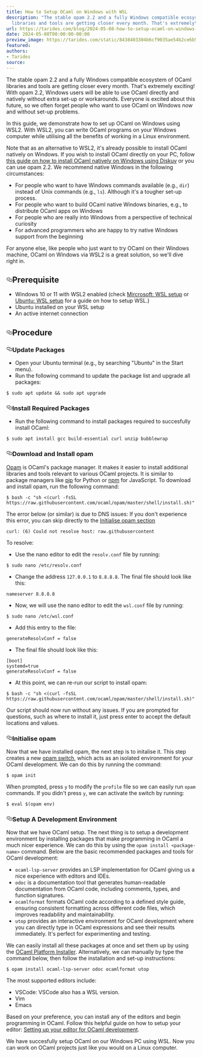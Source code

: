 ```yaml
---
title: How to Setup OCaml on Windows with WSL
description: "The stable opam 2.2 and a fully Windows compatible ecosystem of OCaml
  libraries and tools are getting closer every month. That's extremely\u2026"
url: https://tarides.com/blog/2024-05-08-how-to-setup-ocaml-on-windows-with-wsl
date: 2024-05-08T00:00:00-00:00
preview_image: https://tarides.com/static/8438403304b6cf9035ae54b2ce6b57a0/0d665/ocaml_wsl.png
featured:
authors:
- Tarides
source:
---
```


<p>The stable opam 2.2 and a fully Windows compatible ecosystem of OCaml libraries and tools are getting closer every month. That's extremely exciting! With opam 2.2, Windows users will be able to use OCaml directly and natively without extra set-up or workarounds. Everyone is excited about this future, so we often forget people who want to use OCaml on Windows <em>now</em> and without set-up problems.</p>
<p>In this guide, we demonstrate how to set up OCaml on Windows using WSL2. With WSL2, you can write OCaml programs on your Windows computer while utilising all the benefits of working in a Linux environment.</p>
<p>Note that as an alternative to WSL2, it's already possible to install OCaml natively on Windows. If you wish to install OCaml directly on your PC, follow <a href="https://ocaml.org/install">this guide on how to install OCaml natively on Windows using Diskuv</a> or you can use opam 2.2. We recommend native Windows in the following circumstances:</p>
<ul>
<li>For people who want to have Windows commands available (e.g., <code>dir</code>) instead of Unix commands (e.g., <code>ls</code>). Although it's a tougher set-up process.</li>
<li>For people who want to build OCaml native Windows binaries, e.g., to distribute OCaml apps on Windows</li>
<li>For people who are really into Windows from a perspective of technical curiosity</li>
<li>For advanced programmers who are happy to try native Windows support from the beginning</li>
</ul>
<p>For anyone else, like people who just want to try OCaml on their Windows machine, OCaml on Windows via WSL2 is a great solution, so we'll dive right in.</p>
<h2 style="position:relative;"><a href="https://tarides.com/feed.xml#prerequisite" aria-label="prerequisite permalink" class="anchor before"><svg aria-hidden="true" focusable="false" height="16" version="1.1" viewbox="0 0 16 16" width="16"><path fill-rule="evenodd" d="M4 9h1v1H4c-1.5 0-3-1.69-3-3.5S2.55 3 4 3h4c1.45 0 3 1.69 3 3.5 0 1.41-.91 2.72-2 3.25V8.59c.58-.45 1-1.27 1-2.09C10 5.22 8.98 4 8 4H4c-.98 0-2 1.22-2 2.5S3 9 4 9zm9-3h-1v1h1c1 0 2 1.22 2 2.5S13.98 12 13 12H9c-.98 0-2-1.22-2-2.5 0-.83.42-1.64 1-2.09V6.25c-1.09.53-2 1.84-2 3.25C6 11.31 7.55 13 9 13h4c1.45 0 3-1.69 3-3.5S14.5 6 13 6z"></path></svg></a>Prerequisite</h2>
<ul>
<li>Windows 10 or 11 with WSL2 enabled (check <a href="https://learn.microsoft.com/en-us/windows/wsl/install">Mircrosoft: WSL setup</a> or <a href="https://canonical-ubuntu-wsl.readthedocs-hosted.com/en/latest/guides/install-ubuntu-wsl2/">Ubuntu: WSL setup</a> for a guide on how to setup WSL.)</li>
<li>Ubuntu installed on your WSL setup</li>
<li>An active internet connection</li>
</ul>
<h2 style="position:relative;"><a href="https://tarides.com/feed.xml#procedure" aria-label="procedure permalink" class="anchor before"><svg aria-hidden="true" focusable="false" height="16" version="1.1" viewbox="0 0 16 16" width="16"><path fill-rule="evenodd" d="M4 9h1v1H4c-1.5 0-3-1.69-3-3.5S2.55 3 4 3h4c1.45 0 3 1.69 3 3.5 0 1.41-.91 2.72-2 3.25V8.59c.58-.45 1-1.27 1-2.09C10 5.22 8.98 4 8 4H4c-.98 0-2 1.22-2 2.5S3 9 4 9zm9-3h-1v1h1c1 0 2 1.22 2 2.5S13.98 12 13 12H9c-.98 0-2-1.22-2-2.5 0-.83.42-1.64 1-2.09V6.25c-1.09.53-2 1.84-2 3.25C6 11.31 7.55 13 9 13h4c1.45 0 3-1.69 3-3.5S14.5 6 13 6z"></path></svg></a>Procedure</h2>
<h3 style="position:relative;"><a href="https://tarides.com/feed.xml#update-packages" aria-label="update packages permalink" class="anchor before"><svg aria-hidden="true" focusable="false" height="16" version="1.1" viewbox="0 0 16 16" width="16"><path fill-rule="evenodd" d="M4 9h1v1H4c-1.5 0-3-1.69-3-3.5S2.55 3 4 3h4c1.45 0 3 1.69 3 3.5 0 1.41-.91 2.72-2 3.25V8.59c.58-.45 1-1.27 1-2.09C10 5.22 8.98 4 8 4H4c-.98 0-2 1.22-2 2.5S3 9 4 9zm9-3h-1v1h1c1 0 2 1.22 2 2.5S13.98 12 13 12H9c-.98 0-2-1.22-2-2.5 0-.83.42-1.64 1-2.09V6.25c-1.09.53-2 1.84-2 3.25C6 11.31 7.55 13 9 13h4c1.45 0 3-1.69 3-3.5S14.5 6 13 6z"></path></svg></a>Update Packages</h3>
<ul>
<li>Open your Ubuntu terminal (e.g., by searching &quot;Ubuntu&quot; in the Start menu).</li>
<li>Run the following command to update the package list and upgrade all packages:</li>
</ul>
<div class="gatsby-highlight" data-language="sh"><pre class="language-sh"><code class="language-sh">$ <span class="token function">sudo</span> <span class="token function">apt</span> update <span class="token operator">&amp;&amp;</span> <span class="token function">sudo</span> <span class="token function">apt</span> upgrade</code></pre></div>
<h3 style="position:relative;"><a href="https://tarides.com/feed.xml#install-required-packages" aria-label="install required packages permalink" class="anchor before"><svg aria-hidden="true" focusable="false" height="16" version="1.1" viewbox="0 0 16 16" width="16"><path fill-rule="evenodd" d="M4 9h1v1H4c-1.5 0-3-1.69-3-3.5S2.55 3 4 3h4c1.45 0 3 1.69 3 3.5 0 1.41-.91 2.72-2 3.25V8.59c.58-.45 1-1.27 1-2.09C10 5.22 8.98 4 8 4H4c-.98 0-2 1.22-2 2.5S3 9 4 9zm9-3h-1v1h1c1 0 2 1.22 2 2.5S13.98 12 13 12H9c-.98 0-2-1.22-2-2.5 0-.83.42-1.64 1-2.09V6.25c-1.09.53-2 1.84-2 3.25C6 11.31 7.55 13 9 13h4c1.45 0 3-1.69 3-3.5S14.5 6 13 6z"></path></svg></a>Install Required Packages</h3>
<ul>
<li>Run the following command to install packages required to succesfully install OCaml:</li>
</ul>
<div class="gatsby-highlight" data-language="sh"><pre class="language-sh"><code class="language-sh">$ <span class="token function">sudo</span> <span class="token function">apt</span> <span class="token function">install</span> gcc build-essential <span class="token function">curl</span> <span class="token function">unzip</span> bubblewrap </code></pre></div>
<h3 style="position:relative;"><a href="https://tarides.com/feed.xml#download-and-install-opam" aria-label="download and install opam permalink" class="anchor before"><svg aria-hidden="true" focusable="false" height="16" version="1.1" viewbox="0 0 16 16" width="16"><path fill-rule="evenodd" d="M4 9h1v1H4c-1.5 0-3-1.69-3-3.5S2.55 3 4 3h4c1.45 0 3 1.69 3 3.5 0 1.41-.91 2.72-2 3.25V8.59c.58-.45 1-1.27 1-2.09C10 5.22 8.98 4 8 4H4c-.98 0-2 1.22-2 2.5S3 9 4 9zm9-3h-1v1h1c1 0 2 1.22 2 2.5S13.98 12 13 12H9c-.98 0-2-1.22-2-2.5 0-.83.42-1.64 1-2.09V6.25c-1.09.53-2 1.84-2 3.25C6 11.31 7.55 13 9 13h4c1.45 0 3-1.69 3-3.5S14.5 6 13 6z"></path></svg></a>Download and Install opam</h3>
<p><a href="https://opam.ocaml.org/">Opam</a> is OCaml's package manager. It makes it easier to install additional libraries and tools relevant to various OCaml projects. It is similar to package managers like <a href="https://pip.pypa.io/en/stable/">pip</a> for Python or <a href="https://www.npmjs.com/">npm</a> for JavaScript. To download and install opam, run the following command:</p>
<div class="gatsby-highlight" data-language="sh"><pre class="language-sh"><code class="language-sh">$ <span class="token function">bash</span> <span class="token parameter variable">-c</span> <span class="token string">&quot;sh &lt;(curl -fsSL https://raw.githubusercontent.com/ocaml/opam/master/shell/install.sh)&quot;</span></code></pre></div>
<p>The error below (or similar) is due to DNS issues:
If you don't experience this error, you can skip directly to the
<a href="https://tarides.com/feed.xml#initialise-opam">Initialise opam section</a></p>
<div class="gatsby-highlight" data-language="sh"><pre class="language-sh"><code class="language-sh">curl: <span class="token punctuation">(</span><span class="token number">6</span><span class="token punctuation">)</span> Could not resolve host: raw.githubusercontent</code></pre></div>
<p>To resolve:</p>
<ul>
<li>Use the nano editor to edit the <code>resolv.conf</code> file by running:</li>
</ul>
<div class="gatsby-highlight" data-language="sh"><pre class="language-sh"><code class="language-sh">$ <span class="token function">sudo</span> <span class="token function">nano</span> /etc/resolv.conf</code></pre></div>
<ul>
<li>Change the address <code>127.0.0.1</code> to <code>8.8.8.8</code>. The final file should look like this:</li>
</ul>
<div class="gatsby-highlight" data-language="sh"><pre class="language-sh"><code class="language-sh">nameserver <span class="token number">8.8</span>.8.8</code></pre></div>
<ul>
<li>Now, we will use the nano editor to edit the <code>wsl.conf</code> file by running:</li>
</ul>
<div class="gatsby-highlight" data-language="sh"><pre class="language-sh"><code class="language-sh">$ <span class="token function">sudo</span> <span class="token function">nano</span> /etc/wsl.conf</code></pre></div>
<ul>
<li>Add this entry to the file:</li>
</ul>
<div class="gatsby-highlight" data-language="sh"><pre class="language-sh"><code class="language-sh">generateResolvConf <span class="token operator">=</span> <span class="token boolean">false</span></code></pre></div>
<ul>
<li>The final file should look like this:</li>
</ul>
<div class="gatsby-highlight" data-language="sh"><pre class="language-sh"><code class="language-sh"><span class="token punctuation">[</span>boot<span class="token punctuation">]</span>
<span class="token assign-left variable">systemd</span><span class="token operator">=</span>true
generateResolvConf <span class="token operator">=</span> <span class="token boolean">false</span></code></pre></div>
<ul>
<li>At this point, we can re-run our script to install opam:</li>
</ul>
<div class="gatsby-highlight" data-language="sh"><pre class="language-sh"><code class="language-sh">$ <span class="token function">bash</span> <span class="token parameter variable">-c</span> <span class="token string">&quot;sh &lt;(curl -fsSL https://raw.githubusercontent.com/ocaml/opam/master/shell/install.sh)&quot;</span></code></pre></div>
<p>Our script should now run without any issues. If you are prompted for questions, such as where to install it, just press enter to accept the default locations and values.</p>
<h3 style="position:relative;"><a href="https://tarides.com/feed.xml#initialise-opam" aria-label="initialise opam permalink" class="anchor before"><svg aria-hidden="true" focusable="false" height="16" version="1.1" viewbox="0 0 16 16" width="16"><path fill-rule="evenodd" d="M4 9h1v1H4c-1.5 0-3-1.69-3-3.5S2.55 3 4 3h4c1.45 0 3 1.69 3 3.5 0 1.41-.91 2.72-2 3.25V8.59c.58-.45 1-1.27 1-2.09C10 5.22 8.98 4 8 4H4c-.98 0-2 1.22-2 2.5S3 9 4 9zm9-3h-1v1h1c1 0 2 1.22 2 2.5S13.98 12 13 12H9c-.98 0-2-1.22-2-2.5 0-.83.42-1.64 1-2.09V6.25c-1.09.53-2 1.84-2 3.25C6 11.31 7.55 13 9 13h4c1.45 0 3-1.69 3-3.5S14.5 6 13 6z"></path></svg></a>Initialise opam</h3>
<p>Now that we have installed opam, the next step is to initalise it. This step creates a new <a href="https://ocaml.org/docs/opam-switch-introduction">opam switch</a>, which acts as an isolated environment for your OCaml development. We can do this by running the command:</p>
<div class="gatsby-highlight" data-language="sh"><pre class="language-sh"><code class="language-sh">$ opam init</code></pre></div>
<p>When prompted, press <code>y</code> to modify the <code>profile</code> file so we can easily run <code>opam</code> commands. If you didn't press <code>y</code>, we can activate the switch by running:</p>
<div class="gatsby-highlight" data-language="sh"><pre class="language-sh"><code class="language-sh">$ <span class="token builtin class-name">eval</span> <span class="token variable"><span class="token variable">$(</span>opam <span class="token function">env</span><span class="token variable">)</span></span></code></pre></div>
<h3 style="position:relative;"><a href="https://tarides.com/feed.xml#setup-a-development-environment" aria-label="setup a development environment permalink" class="anchor before"><svg aria-hidden="true" focusable="false" height="16" version="1.1" viewbox="0 0 16 16" width="16"><path fill-rule="evenodd" d="M4 9h1v1H4c-1.5 0-3-1.69-3-3.5S2.55 3 4 3h4c1.45 0 3 1.69 3 3.5 0 1.41-.91 2.72-2 3.25V8.59c.58-.45 1-1.27 1-2.09C10 5.22 8.98 4 8 4H4c-.98 0-2 1.22-2 2.5S3 9 4 9zm9-3h-1v1h1c1 0 2 1.22 2 2.5S13.98 12 13 12H9c-.98 0-2-1.22-2-2.5 0-.83.42-1.64 1-2.09V6.25c-1.09.53-2 1.84-2 3.25C6 11.31 7.55 13 9 13h4c1.45 0 3-1.69 3-3.5S14.5 6 13 6z"></path></svg></a>Setup A Development Environment</h3>
<p>Now that we have OCaml setup. The next thing is to setup a development environment by installing packages that make programming in OCaml a much nicer experience. We can do this by using the <code>opam install &lt;package-name&gt;</code> command.
Below are the basic recommended packages and tools for OCaml development:</p>
<ul>
<li><code>ocaml-lsp-server</code> provides an LSP implementation for OCaml giving us a nice experience with editors and IDEs.</li>
<li><code>odoc</code> is a documentation tool that generates human-readable documentation from OCaml code, including comments, types, and function signatures.</li>
<li><code>ocamlformat</code> formats OCaml code according to a defined style guide, ensuring consistent formatting across different code files, which improves readability and maintainability.</li>
<li><code>utop</code> provides an interactive environment for OCaml development where you can directly type in OCaml expressions and see their results immediately. It's perfect for experimenting and testing.</li>
</ul>
<p>We can easily install all these packages at once and set them up by using the <a href="https://github.com/tarides/ocaml-platform-installer?tab=readme-ov-file#trying-the-platform">OCaml Platform Installer</a>. Alternatively, we can manually by type the command below, then follow the installation and set-up instructions:</p>
<div class="gatsby-highlight" data-language="sh"><pre class="language-sh"><code class="language-sh">$ opam <span class="token function">install</span> ocaml-lsp-server odoc ocamlformat utop</code></pre></div>
<p>The most supported editors include:</p>
<ul>
<li>VSCode: VSCode also has a WSL version.</li>
<li>Vim</li>
<li>Emacs</li>
</ul>
<p>Based on your preference, you can install any of the editors and begin programming in OCaml. Follow this helpful guide on how to setup your editor: <a href="https://ocaml.org/docs/set-up-editor">Setting up your editor for OCaml development</a>.</p>
<p>We have succesfully setup OCaml on our Windows PC using WSL. Now you can work on OCaml projects just like you would on a Linux computer.</p>
